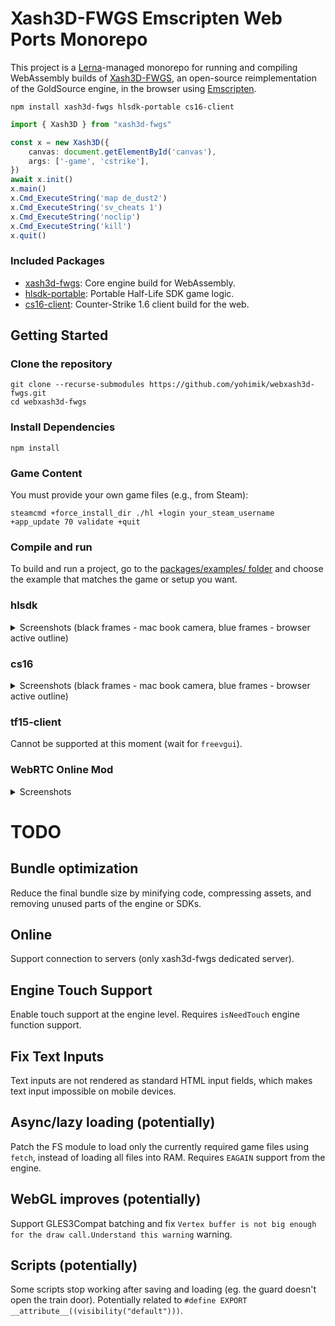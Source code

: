 # Xash3D-FWGS Emscripten Web Ports Monorepo

This project is a [Lerna](https://lerna.js.org)-managed monorepo for running and compiling WebAssembly builds of [Xash3D-FWGS](https://github.com/FWGS/xash3d-fwgs), an open-source reimplementation of the GoldSource engine, in the browser using [Emscripten](https://emscripten.org/).

```shell
npm install xash3d-fwgs hlsdk-portable cs16-client
```

```typescript
import { Xash3D } from "xash3d-fwgs"

const x = new Xash3D({
    canvas: document.getElementById('canvas'),
    args: ['-game', 'cstrike'],
})
await x.init()
x.main()
x.Cmd_ExecuteString('map de_dust2')
x.Cmd_ExecuteString('sv_cheats 1')
x.Cmd_ExecuteString('noclip')
x.Cmd_ExecuteString('kill')
x.quit()
```

### Included Packages

* [xash3d-fwgs](packages/xash3d): Core engine build for WebAssembly.
* [hlsdk-portable](packages/hlsdk): Portable Half-Life SDK game logic.
* [cs16-client](packages/cs16): Counter-Strike 1.6 client build for the web.

## Getting Started 

### Clone the repository

```shell
git clone --recurse-submodules https://github.com/yohimik/webxash3d-fwgs.git
cd webxash3d-fwgs
```

### Install Dependencies

```shell
npm install
```

### Game Content

You must provide your own game files (e.g., from Steam):
```shell
steamcmd +force_install_dir ./hl +login your_steam_username +app_update 70 validate +quit
```

### Compile and run

To build and run a project, go to the [packages/examples/ folder](packages/examples) and choose the example that matches the game or setup you want.

### hlsdk

<details>
  <summary>Screenshots (black frames - mac book camera, blue frames - browser active outline)</summary>

![hlsdk screenshot 0](./screenshots/hlsdk0.png)
![hlsdk screenshot 1](./screenshots/hlsdk1.png)
![hlsdk screenshot 2](./screenshots/hlsdk2.png)
![hlsdk screenshot 3](./screenshots/hlsdk3.png)
![hlsdk screenshot 4](./screenshots/hlsdk4.png)

</details>

### cs16

<details>
  <summary>Screenshots (black frames - mac book camera, blue frames - browser active outline)</summary>

![cs16-client screenshot 0](./screenshots/cs16-client0.png)
![cs16-client screenshot 1](./screenshots/cs16-client1.png)
![cs16-client screenshot 2](./screenshots/cs16-client2.png)
![cs16-client screenshot 3](./screenshots/cs16-client3.png)

</details>

### tf15-client

Cannot be supported at this moment (wait for `freevgui`).

### WebRTC Online Mod

<details>
  <summary>Screenshots</summary>

![webrtc screenshot 0](./screenshots/webrtc0.png)

</details>

# TODO

## Bundle optimization

Reduce the final bundle size by minifying code, compressing assets, and removing unused parts of the engine or SDKs.

## Online

Support connection to servers (only xash3d-fwgs dedicated server).

## Engine Touch Support

Enable touch support at the engine level.
Requires `isNeedTouch` engine function support.

## Fix Text Inputs

Text inputs are not rendered as standard HTML input fields, which makes text input impossible on mobile devices.

## Async/lazy loading (potentially)

Patch the FS module to load only the currently required game files using `fetch`, instead of loading all files into RAM. 
Requires `EAGAIN` support from the engine.

## WebGL improves (potentially)

Support GLES3Compat batching and fix `Vertex buffer is not big enough for the draw call.Understand this warning` warning.

## Scripts (potentially)

Some scripts stop working after saving and loading (eg. the guard doesn't open the train door).
Potentially related to `#define EXPORT __attribute__((visibility("default")))`.
